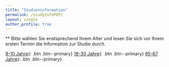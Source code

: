 ```yaml
---
title: "Studieninformation"
permalink: /studyInfoPDF/
layout: single
author_profile: true
---
```

** Bitte wählen Sie enstsprechend Ihrem Alter und lesen Sie sich vor Ihrem ersten Termin die Information zur Studie durch. 

[9-10 Jahre](<img src="/MONALI-webpage/assets/images/Piesie.jpg" width="150">){: .btn .btn--primary}
[18-30 Jahre](<img src="/MONALI-webpage/assets/images/Passbild.jpg" width="150">){: .btn .btn--primary}
[65-67 Jahre](<img src="/MONALI-webpage/assets/images/Marie.jpg" width="150">){: .btn .btn--primary}
